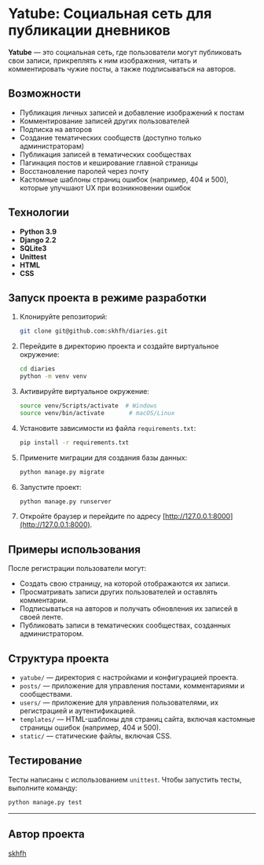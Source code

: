 # Yatube: Социальная сеть для публикации дневников

**Yatube** — это социальная сеть, где пользователи могут публиковать свои записи, 
прикреплять к ним изображения, читать и комментировать чужие посты, а также 
подписываться на авторов.

## Возможности

- Публикация личных записей и добавление изображений к постам
- Комментирование записей других пользователей
- Подписка на авторов
- Создание тематических сообществ (доступно только администраторам)
- Публикация записей в тематических сообществах
- Пагинация постов и кеширование главной страницы
- Восстановление паролей через почту
- Кастомные шаблоны страниц ошибок (например, 404 и 500), которые улучшают UX при возникновении ошибок

## Технологии

- **Python 3.9**
- **Django 2.2**
- **SQLite3**
- **Unittest**
- **HTML**
- **CSS**

## Запуск проекта в режиме разработки

1. Клонируйте репозиторий:
    ```bash
    git clone git@github.com:skhfh/diaries.git
    ```

2. Перейдите в директорию проекта и создайте виртуальное окружение:
    ```bash
    cd diaries
    python -m venv venv
    ```

3. Активируйте виртуальное окружение:
    ```bash
    source venv/Scripts/activate  # Windows
    source venv/bin/activate       # macOS/Linux
    ```

4. Установите зависимости из файла `requirements.txt`:
    ```bash
    pip install -r requirements.txt
    ```

5. Примените миграции для создания базы данных:
    ```bash
    python manage.py migrate
    ```

6. Запустите проект:
    ```bash
    python manage.py runserver
    ```

7. Откройте браузер и перейдите по адресу [http://127.0.0.1:8000](http://127.0.0.1:8000).

## Примеры использования

После регистрации пользователи могут:
- Создать свою страницу, на которой отображаются их записи.
- Просматривать записи других пользователей и оставлять комментарии.
- Подписываться на авторов и получать обновления их записей в своей ленте.
- Публиковать записи в тематических сообществах, созданных администратором.

## Структура проекта

- `yatube/` — директория с настройками и конфигурацией проекта.
- `posts/` — приложение для управления постами, комментариями и сообществами.
- `users/` — приложение для управления пользователями, их регистрацией и аутентификацией.
- `templates/` — HTML-шаблоны для страниц сайта, включая кастомные страницы ошибок (например, 404 и 500).
- `static/` — статические файлы, включая CSS.

## Тестирование

Тесты написаны с использованием `unittest`. Чтобы запустить тесты, выполните команду:
```bash
python manage.py test
```
---
## Автор проекта
[skhfh](https://github.com/skhfh)
